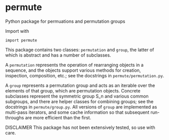 # permute
Python package for permuations and permutation groups

Import with
```
import permute
```
This package contains two classes: `permutation` and `group`, the latter of which is abstract and has a number of subclasses.

A `permutation` represents the operation of rearranging objects in a sequence, and the objects support various methods for creation, inspection, composition, etc.; see the docstrings in `permute/permutation.py`.

A `group` represents a permutation group and acts as an iterable over the elements of that group, which are permutation objects.
Concrete subclasses represent the symmetric group S_n and various common subgroups, and there are helper classes for combining groups; see the docstrings in `permute/group.py`.
All versions of `group` are implemented as multi-pass iterators, and some cache information so that subsequent run-throughs are more efficient than the first.

DISCLAIMER This package has not been extensively tested, so use with care.
